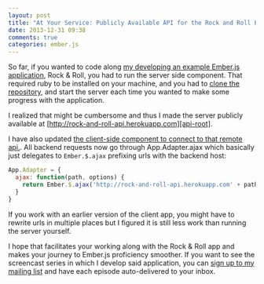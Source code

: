 ```yaml
---
layout: post
title: "At Your Service: Publicly Available API for the Rock and Roll Ember.js App"
date: 2013-12-31 09:38
comments: true
categories: ember.js
---
```


So far, if you wanted to code along [my developing an example Ember.js
application][mailing-list], Rock & Roll, you had to run the server side
component. That required ruby to be installed on your machine, and you had to
[clone the repository][api-repo], and start the server each time you wanted to
make some progress with the application.

I realized that might be cumbersome and thus I made the server publicly
available at [http://rock-and-roll-api.herokuapp.com][api-root].

I have also updated [the client-side component to connect to that remote
api.][client-commit]. All backend requests now go through App.Adapter.ajax which
basically just delegates to `Ember.$.ajax` prefixing urls with the backend host:

``` javascript
App.Adapter = {
  ajax: function(path, options) {
    return Ember.$.ajax('http://rock-and-roll-api.herokuapp.com' + path, options)
  }
}
```

If you work with an earlier version of the client app, you might have to
rewrite urls in multiple places but I figured it is still less work than running
the server yourself.

I hope that facilitates your working along with the Rock & Roll app and makes
your journey to Ember.js proficiency smoother. If you want to see the
screencast series in which I develop said application, you can [sign up to my
mailing list][mailing-list] and have each episode auto-delivered to your inbox.

[mailing-list]: http://emberjs.balinterdi.com
[api-repo]: https://github.com/balinterdi/rock-and-roll-api
[api-root]: http://rock-and-roll-api.herokuapp.com/
[client-commit]: https://github.com/balinterdi/rock-and-roll/commit/remote-api
